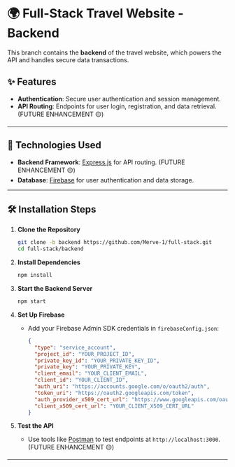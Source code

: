 # 🌍 Full-Stack Travel Website - Backend  

This branch contains the **backend** of the travel website, which powers the API and handles secure data transactions.  

## ✨ Features  
- **Authentication**: Secure user authentication and session management.  
- **API Routing**: Endpoints for user login, registration, and data retrieval. (FUTURE ENHANCEMENT 🟡) 

---

## 🚀 Technologies Used  
- **Backend Framework**: [Express.js](https://expressjs.com/) for API routing. (FUTURE ENHANCEMENT 🟡) 
- **Database**: [Firebase](https://firebase.google.com/) for user authentication and data storage.  

---

## 🛠️ Installation Steps  

1. **Clone the Repository**  
   ```bash
   git clone -b backend https://github.com/Merve-1/full-stack.git
   cd full-stack/backend
   ```

2. **Install Dependencies**  
   ```bash
   npm install
   ```

3. **Start the Backend Server**  
   ```bash
   npm start
   ```

4. **Set Up Firebase**  
   - Add your Firebase Admin SDK credentials in `firebaseConfig.json`:  
     ```json
     {
       "type": "service_account",
       "project_id": "YOUR_PROJECT_ID",
       "private_key_id": "YOUR_PRIVATE_KEY_ID",
       "private_key": "YOUR_PRIVATE_KEY",
       "client_email": "YOUR_CLIENT_EMAIL",
       "client_id": "YOUR_CLIENT_ID",
       "auth_uri": "https://accounts.google.com/o/oauth2/auth",
       "token_uri": "https://oauth2.googleapis.com/token",
       "auth_provider_x509_cert_url": "https://www.googleapis.com/oauth2/v1/certs",
       "client_x509_cert_url": "YOUR_CLIENT_X509_CERT_URL"
     }
     ```

5. **Test the API**  
   - Use tools like [Postman](https://www.postman.com/) to test endpoints at `http://localhost:3000`. (FUTURE ENHANCEMENT 🟡) 

---


